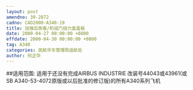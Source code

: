 ```yaml
---
layout: post
amendno: 39-2872
cadno: CAD2000-A340-19
title: 加强后旅客/机组门扭力盒盖板
date: 2000-04-27 00:00:00 +0800
effdate: 2000-04-30 00:00:00 +0800
tag: A340
categories: 民航华东管理局适航处
author: 何正华
---
```


##适用范围:
适用于还没有完成AIRBUS INDUSTRIE 改装号44043或43961(或SB A340-53-4072原版或以后批准的修订版)的所有A340系列飞机

